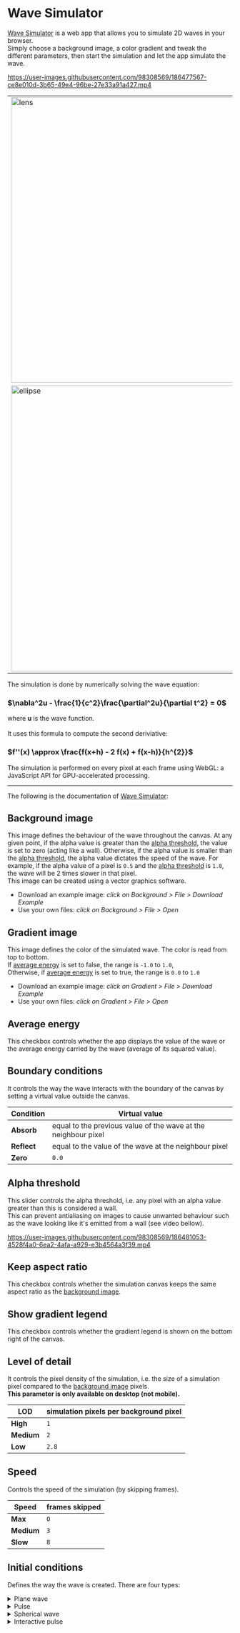 # Wave Simulator

[Wave Simulator](https://wavesimulator.starfree.app) is a web app that allows you to simulate 2D waves in your browser.
<br>Simply choose a background image, a color gradient and tweak the different parameters, then start the simulation and let the app simulate the wave.

https://user-images.githubusercontent.com/98308569/186477567-ce8e010d-3b65-49e4-96be-27e33a91a427.mp4

| | |
| --- | --- |
| <img width="640" alt="lens" src="https://user-images.githubusercontent.com/98308569/186478581-bb9ff162-330f-4024-81e1-6a9e98c71a95.png"> | <img width="640" alt="double slit" src="https://user-images.githubusercontent.com/98308569/186478595-a563e027-26ad-4f1e-9ed8-86faa22b7a87.png"> |
| <img width="640" alt="ellipse" src="https://user-images.githubusercontent.com/98308569/186479520-8a8f3baa-4e8f-4f1e-9aca-966e6f86962c.png"> | <img width="640" alt="parabolla" src="https://user-images.githubusercontent.com/98308569/186478601-7b86e228-2a35-4da0-aadc-ea3255063eaa.png"> |

The simulation is done by numerically solving the wave equation:
### $\nabla^2u - \frac{1}{c^2}\frac{\partial^2u}{\partial t^2} = 0$
where **u** is the wave function.
<br>
<br>
It uses this formula to compute the second deriviative:
### $f''(x) \approx \frac{f(x+h) - 2 f(x) + f(x-h)}{h^{2}}$

The simulation is performed on every pixel at each frame using WebGL: a JavaScript API for GPU-accelerated processing.

---

The following is the documentation of [Wave Simulator](https://wavesimulator.starfree.app):

## Background image

This image defines the behaviour of the wave throughout the canvas. At any given point, if the alpha value is greater than the [alpha threshold](https://github.com/starrfree/wave-simulator#alpha-threshold), the value is set to zero (acting like a wall).
Otherwise, if the alpha value is smaller than the [alpha threshold](https://github.com/starrfree/wave-simulator#alpha-threshold), the alpha value dictates the speed of the wave. For example, if the alpha value of a pixel is `0.5` and the [alpha threshold](https://github.com/starrfree/wave-simulator#alpha-threshold) is `1.0`, the wave will be 2 times slower in that pixel.
<br>This image can be created using a vector graphics software.
<br>
- Download an example image: *click on Background > File > Download Example*
- Use your own files: *click on Background > File > Open*

## Gradient image

This image defines the color of the simulated wave. The color is read from top to bottom.
<br>If [average energy](https://github.com/starrfree/wave-simulator#average-energy) is set to false, the range is `-1.0` to `1.0`,
<br>Otherwise, if [average energy](https://github.com/starrfree/wave-simulator#average-energy) is set to true, the range is `0.0` to `1.0`
<br>
- Download an example image: *click on Gradient > File > Download Example*
- Use your own files: *click on Gradient > File > Open*

## Average energy

This checkbox controls whether the app displays the value of the wave or the average energy carried by the wave (average of its squared value).

## Boundary conditions

It controls the way the wave interacts with the boundary of the canvas by setting a virtual value outside the canvas.

| Condition | Virtual value |
| --------- | ------------- |
| **Absorb**  | equal to the previous value of the wave at the neighbour pixel |
| **Reflect** | equal to the value of the wave at the neighbour pixel |
| **Zero**    | `0.0` |


## Alpha threshold

This slider controls the alpha threshold, i.e. any pixel with an alpha value greater than this is considered a wall.
<br>This can prevent antialiasing on images to cause unwanted behaviour such as the wave looking like it's emitted from a wall (see video bellow).

https://user-images.githubusercontent.com/98308569/186481053-4528f4a0-6ea2-4afa-a929-e3b4564a3f39.mp4

## Keep aspect ratio

This checkbox controls whether the simulation canvas keeps the same aspect ratio as the [background image](https://github.com/starrfree/wave-simulator#background-image).

## Show gradient legend

This checkbox controls whether the gradient legend is shown on the bottom right of the canvas.

## Level of detail

It controls the pixel density of the simulation, i.e. the size of a simulation pixel compared to the [background image](https://github.com/starrfree/wave-simulator#background-image) pixels.
<br>**This parameter is only available on desktop (not mobile).**

| LOD | simulation pixels per background pixel |
| --------- | ------------- |
| **High**  | `1` |
| **Medium** | `2` |
| **Low**    | `2.8` |

## Speed

Controls the speed of the simulation (by skipping frames).

| Speed | frames skipped |
| --------- | ------------- |
| **Max**  | `O` |
| **Medium** | `3` |
| **Slow**    | `8` |


## Initial conditions

Defines the way the wave is created. There are four types:

<details>
<summary>Plane wave</summary>
This creates a sinusoidal plane wave by forcing the edge pixels to have an oscillating value.

### Direction
Controls the edge from which the wave comes from.

### Duration
Controls the duration of the oscillation, in frames.

### Frequency
Controls the frequency of the oscillation.

### Amplitude
Controls the amplitude of the oscillation.
</details>

<details>
<summary>Pulse</summary>
This creates a pulse by setting the value of the wave at frame zero to a Gaussian function.

### Shape
Controls the shape of the pulse:
- **Circular**: the Gaussian function depends on the distance to the center
- **Vertical**: the Gaussian function depends on the x position of the pixel
- **Horizontal**: the Gaussian function depends on the y position of the pixel

### Position
Controls the position of the center of the Gaussian function.
<br>`(x, y) = (0.0, 0.0)` is bottom left.
<br>`(x, y) = (1.0, 1.0)` is top right.

### Amplitude
Controls the amplitude of the Gaussian function.

### Frequency
Controls how much the Gaussian function is spread. Higher value results in a less spread wave.
</details>

<details>
<summary>Spherical wave</summary>
This creates a sinusoidal spherical wave by forcing the center pixel to have an oscillating value.

### Position
Controls the position of the center pixel.
<br>`(x, y) = (0.0, 0.0)` is bottom left.
<br>`(x, y) = (1.0, 1.0)` is top right.

### Duration
Controls the duration of the oscillation, in frames.

### Frequency
Controls the frequency of the oscillation.

### Amplitude
Controls the amplitude of the oscillation.
</details>

<details>
<summary>Interactive pulse</summary>
This adds a pulse to the wave where you click.
A pulse is a Gaussian function shaped wave.

### Shape
Controls the shape of the pulse:
- **Circular**: the Gaussian function depends on the distance to the click
- **Vertical**: the Gaussian function depends on the x position of the pixel
- **Horizontal**: the Gaussian function depends on the y position of the pixel

### Amplitude
Controls the amplitude of the Gaussian function.

### Frequency
Controls how much the Gaussian function is spread. Higher value results in a less spread wave.
</details>
